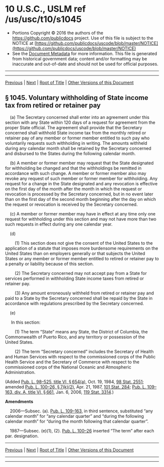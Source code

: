 ---
---

# 10 U.S.C., USLM ref /us/usc/t10/s1045

* Portions Copyright © 2016 the authors of the https://github.com/publicdocs project.
  Use of this file is subject to the NOTICE at [https://github.com/publicdocs/uscode/blob/master/NOTICE](https://github.com/publicdocs/uscode/blob/master/NOTICE)
* See the [Document Metadata](././../../../../../..//README.md) for more information.
  This file is generated from historical government data; content and/or formatting may be inaccurate and out-of-date and should not be used for official purposes.

----------
----------

[Previous](./../../../../../..//us/usc/t10/stA/ptII/ch53/m__us_usc_t10_s1044e.md) | [Next](./../../../../../..//us/usc/t10/stA/ptII/ch53/m__us_usc_t10_s1046.md) | [Root of Title](./../../../../../../) | [Other Versions of this Document](https://publicdocs.github.io/go/links?ns=uslm&ref=%2Fus%2Fusc%2Ft10%2Fs1045)

## § 1045. Voluntary withholding of State income tax from retired or retainer pay

    (a) The Secretary concerned shall enter into an agreement under this section with any State within 120 days of a request for agreement from the proper State official. The agreement shall provide that the Secretary concerned shall withhold State income tax from the monthly retired or retainer pay of any member or former member entitled to such pay who voluntarily requests such withholding in writing. The amounts withheld during any calendar month shall be retained by the Secretary concerned and disbursed to the States during the following calendar month.

    (b) A member or former member may request that the State designated for withholding be changed and that the withholdings be remitted in accordance with such change. A member or former member also may revoke any request of such member or former member for withholding. Any request for a change in the State designated and any revocation is effective on the first day of the month after the month in which the request or revocation is processed by the Secretary concerned, but in no event later than on the first day of the second month beginning after the day on which the request or revocation is received by the Secretary concerned.

    (c) A member or former member may have in effect at any time only one request for withholding under this section and may not have more than two such requests in effect during any one calendar year.

    (d)

        (1) This section does not give the consent of the United States to the application of a statute that imposes more burdensome requirements on the United States than on employers generally or that subjects the United States or any member or former member entitled to retired or retainer pay to a penalty or liability because of this section.

        (2) The Secretary concerned may not accept pay from a State for services performed in withholding State income taxes from retired or retainer pay.

        (3) Any amount erroneously withheld from retired or retainer pay and paid to a State by the Secretary concerned shall be repaid by the State in accordance with regulations prescribed by the Secretary concerned.

    (e)

     In this section:

        (1) The term “State” means any State, the District of Columbia, the Commonwealth of Puerto Rico, and any territory or possession of the United States.

        (2) The term “Secretary concerned” includes the Secretary of Health and Human Services with respect to the commissioned corps of the Public Health Service and the Secretary of Commerce with respect to the commissioned corps of the National Oceanic and Atmospheric Administration.

(Added [Pub. L. 98–525, title VI, § 654(a)][/us/pl/98/525/s654/a], Oct. 19, 1984, [98 Stat. 2551][/us/stat/98/2551]; amended [Pub. L. 100–26, § 7(k)(2)][/us/pl/100/26/s7/k/2], Apr. 21, 1987, [101 Stat. 284][/us/stat/101/284]; [Pub. L. 109–163, div. A, title VI, § 661][/us/pl/109/163/s661], Jan. 6, 2006, [119 Stat. 3314][/us/stat/119/3314].)

 __Amendments__ 

    2006—Subsec. (a). [Pub. L. 109–163][/us/pl/109/163], in third sentence, substituted “any calendar month” for “any calendar quarter” and “during the following calendar month” for “during the month following that calendar quarter”.

    1987—Subsec. (e)(1), (2). [Pub. L. 100–26][/us/pl/100/26] inserted “The term” after each par. designation.

----------

[Previous](./../../../../../..//us/usc/t10/stA/ptII/ch53/m__us_usc_t10_s1044e.md) | [Next](./../../../../../..//us/usc/t10/stA/ptII/ch53/m__us_usc_t10_s1046.md) | [Root of Title](./../../../../../../) | [Other Versions of this Document](https://publicdocs.github.io/go/links?ns=uslm&ref=%2Fus%2Fusc%2Ft10%2Fs1045)

----------
----------

[/us/pl/98/525/s654/a]: https://publicdocs.github.io/go/links?ns=uslm&ref=%2Fus%2Fpl%2F98%2F525%2Fs654%2Fa
[/us/stat/98/2551]: https://publicdocs.github.io/go/links?ns=uslm&ref=%2Fus%2Fstat%2F98%2F2551
[/us/pl/100/26/s7/k/2]: https://publicdocs.github.io/go/links?ns=uslm&ref=%2Fus%2Fpl%2F100%2F26%2Fs7%2Fk%2F2
[/us/stat/101/284]: https://publicdocs.github.io/go/links?ns=uslm&ref=%2Fus%2Fstat%2F101%2F284
[/us/pl/109/163/s661]: https://publicdocs.github.io/go/links?ns=uslm&ref=%2Fus%2Fpl%2F109%2F163%2Fs661
[/us/stat/119/3314]: https://publicdocs.github.io/go/links?ns=uslm&ref=%2Fus%2Fstat%2F119%2F3314
[/us/pl/109/163]: https://publicdocs.github.io/go/links?ns=uslm&ref=%2Fus%2Fpl%2F109%2F163
[/us/pl/100/26]: https://publicdocs.github.io/go/links?ns=uslm&ref=%2Fus%2Fpl%2F100%2F26


